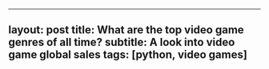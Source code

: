   
---
layout: post
title: What are the top video game genres of all time?
subtitle: A look into video game global sales 
tags: [python, video games]
---
